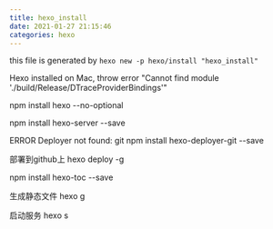 ```yaml
---
title: hexo_install
date: 2021-01-27 21:15:46
categories: hexo
---
```



this file is generated by `hexo new -p hexo/install "hexo_install"`


Hexo installed on Mac, throw error "Cannot find module './build/Release/DTraceProviderBindings'"

npm install hexo --no-optional

npm install hexo-server --save


ERROR Deployer not found: git
npm install hexo-deployer-git --save

部署到github上
hexo deploy -g


npm install hexo-toc --save

生成静态文件
hexo g

启动服务
hexo s
